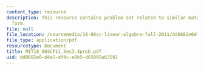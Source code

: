 ```yaml
---
content_type: resource
description: This resource contains problem set related to similar matrices and jordan
  form.
file: null
file_location: /coursemedia/18-06sc-linear-algebra-fall-2011/dd8682e0d4a5df4ce8b5d65095a63592_MIT18_06SCF11_Ses3.4prob.pdf
file_type: application/pdf
resourcetype: Document
title: MIT18_06SCF11_Ses3.4prob.pdf
uid: dd8682e0-d4a5-df4c-e8b5-d65095a63592
---
```

